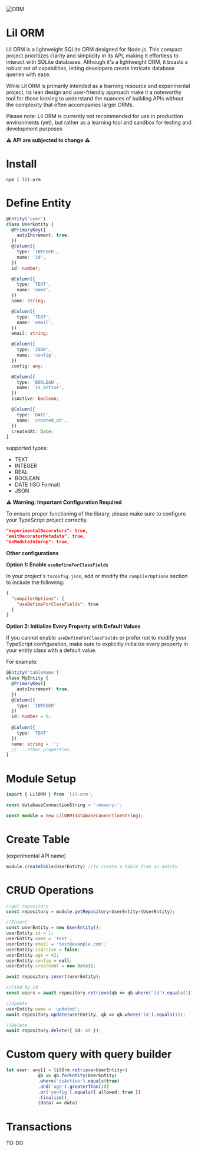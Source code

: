 ![ORM](https://github.com/scassius/lil-orm/assets/35706430/5fd46412-ea3d-40b8-a56a-20450e9e2986)

# Lil ORM
Lil ORM is a lightweight SQLite ORM designed for Node.js. This compact project prioritizes clarity and simplicity in its API, making it effortless to interact with SQLite databases. Although it's a lightweight ORM, it boasts a robust set of capabilities, letting developers create intricate database queries with ease.

While Lil ORM is primarily intended as a learning resource and experimental project, its lean design and user-friendly approach make it a noteworthy tool for those looking to understand the nuances of building APIs without the complexity that often accompanies larger ORMs.

Please note: Lil ORM is currently not recommended for use in production environments (yet), but rather as a learning tool and sandbox for testing and development purposes

⚠️ **API are subjected to change** ⚠️ 

# Install 
```shell
npm i lil-orm
```

# Define Entity
```typescript
@Entity('user')
class UserEntity {
  @PrimaryKey({
    autoIncrement: true,
  })
  @Column({
    type: 'INTEGER',
    name: 'id',
  })
  id: number;

  @Column({
    type: 'TEXT',
    name: 'name',
  })
  name: string;

  @Column({
    type: 'TEXT',
    name: 'email',
  })
  email: string;

  @Column({
    type: 'JSON',
    name: 'config',
  })
  config: any;

  @Column({
    type: 'BOOLEAN',
    name: 'is_active',
  })
  isActive: boolean;

  @Column({
    type: 'DATE',
    name: 'created_at',
  })
  createdAt: Date;
}
```
supported types:
 - TEXT
 - INTEGER
 - REAL
 - BOOLEAN
 - DATE (ISO Format)
 - JSON

 
⚠️ **Warning: Important Configuration Required**

To ensure proper functioning of the library, please make sure to configure your TypeScript project correctly.

```json
"experimentalDecorators": true,
"emitDecoratorMetadata": true,
"esModuleInterop": true,
```

**Other configurations**

**Option 1: Enable `useDefineForClassFields`**

In your project's `tsconfig.json`, add or modify the `compilerOptions` section to include the following:

```json
{
  "compilerOptions": {
    "useDefineForClassFields": true
  }
}
```
**Option 2: Initialize Every Property with Default Values**

If you cannot enable `useDefineForClassFields` or prefer not to modify your TypeScript configuration, make sure to explicitly initialize every property in your entity class with a default value.

For example:

```typescript
@Entity('tableName')
class MyEntity {
  @PrimaryKey({
    autoIncrement: true,
  })
  @Column({
    type: 'INTEGER'
  })
  id: number = 0;
  
  @Column({
    type: 'TEXT'
  })
  name: string = '';
  // ...other properties
}
```

# Module Setup
```typescript
import { LilORM } from 'lil-orm';

const databaseConnectionString = ':memory:';

const module = new LilORM(databaseConnectionString);

```

# Create Table
(experimental API name)
```typescript
module.createTable(UserEntity) //to create a table from an entity
```

# CRUD Operations
```typescript
//get repository
const repository = module.getRepository<UserEntity>(UserEntity);

//Insert 
const userEntity = new UserEntity();
userEntity.id = 1;
userEntity.name = 'test';
userEntity.email = 'test@example.com';
userEntity.isActive = false;
userEntity.age = 42;
userEntity.config = null;
userEntity.createdAt = new Date();

await repository.insert(userEntity);

//Find by id
const users = await repository.retrieve(qb => qb.where('id').equals(1));

//Update
userEntity.name = 'updated';
await repository.update(userEntity, qb => qb.where('id').equals(1));

//Delete
await repository.delete({ id: 69 });
```

# Custom query with query builder
```typescript
let user: any[] = lilOrm.retrieve<UserEntity>(
            qb => qb.forEntity(UserEntity)
            .where('isActive').equals(true)
            .and('age').greaterThan(18)
            .or('config').equals({ allowed: true })
            .finalize(), 
            (data) => data)
```

# Transactions

TO-DO
